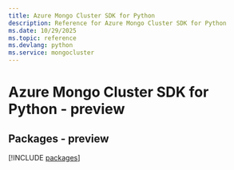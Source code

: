 ```yaml
---
title: Azure Mongo Cluster SDK for Python
description: Reference for Azure Mongo Cluster SDK for Python
ms.date: 10/29/2025
ms.topic: reference
ms.devlang: python
ms.service: mongocluster
---
```

# Azure Mongo Cluster SDK for Python - preview
## Packages - preview
[!INCLUDE [packages](mongo-cluster-index.md)]